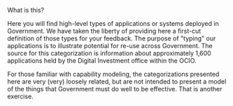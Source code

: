 What is this?

Here you will find high-level types of applications or systems deployed in Government.  We have taken the liberty of providing here a first-cut definition of those types for your feedback.  The purpose of "typing" our applications is to illustrate potential for re-use across Government.  The source for this categorization is information about approximately 1,600 applications held by the Digital Investment office within the OCIO.

For those familiar with capability modeling, the categorizations presented here are very (very) loosely related, but are not intended to present a model of the things that Government must do well to be effective.  That is another exercise.

